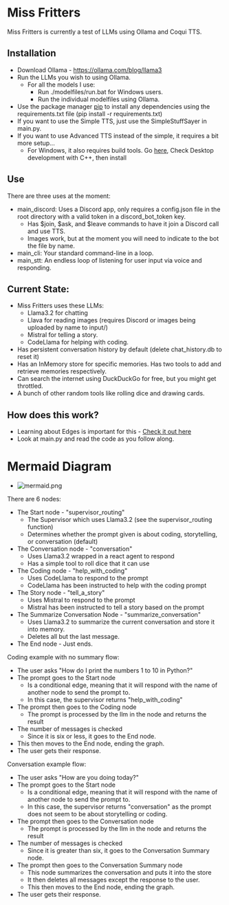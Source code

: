 # Miss Fritters

Miss Fritters is currently a test of LLMs using Ollama and Coqui TTS.

## Installation

- Download Ollama - https://ollama.com/blog/llama3
- Run the LLMs you wish to using Ollama. 
  - For all the models I use:
    - Run ./modelfiles/run.bat for Windows users.
    - Run the individual modelfiles using Ollama.
- Use the package manager [pip](https://pip.pypa.io/en/stable/) to install any dependencies using the requirements.txt file (pip install -r requirements.txt)
- If you want to use the Simple TTS, just use the SimpleStuffSayer in main.py.
- If you want to use Advanced TTS instead of the simple, it requires a bit more setup...
  - For Windows, it also requires build tools. Go [here](https://visualstudio.microsoft.com/visual-cpp-build-tools/), Check Desktop development with C++, then install

## Use

There are three uses at the moment:

- main_discord: Uses a Discord app, only requires a config.json file in the root directory with a valid token in a discord_bot_token key.
  - Has \$join, \$ask, and \$leave commands to have it join a Discord call and use TTS.
  - Images work, but at the moment you will need to indicate to the bot the file by name.
- main_cli: Your standard command-line in a loop.
- main_stt: An endless loop of listening for user input via voice and responding.

## Current State:

- Miss Fritters uses these LLMs:
  - Llama3.2 for chatting
  - Llava for reading images (requires Discord or images being uploaded by name to input/)
  - Mistral for telling a story.
  - CodeLlama for helping with coding.
- Has persistent conversation history by default (delete chat_history.db to reset it)
- Has an InMemory store for specific memories. Has two tools to add and retrieve memories respectively.
- Can search the internet using DuckDuckGo for free, but you might get throttled.
- A bunch of other random tools like rolling dice and drawing cards.

## How does this work?

- Learning about Edges is important for this - [Check it out here](https://langchain-ai.github.io/langgraph/concepts/low_level/#edges)
- Look at main.py and read the code as you follow along.

# Mermaid Diagram
- ![mermaid.png](./mermaid.png)

There are 6 nodes:

- The Start node - "supervisor_routing"
    - The Supervisor which uses Llama3.2 (see the supervisor_routing function)
    - Determines whether the prompt given is about coding, storytelling, or
      conversation (default)
- The Conversation node - "conversation"
  - Uses Llama3.2 wrapped in a react agent to respond
  - Has a simple tool to roll dice that it can use
- The Coding node - "help_with_coding"
  - Uses CodeLlama to respond to the prompt
  - CodeLlama has been instructed to help with the coding prompt
- The Story node - "tell_a_story"
  - Uses Mistral to respond to the prompt
  - Mistral has been instructed to tell a story based on the prompt
- The Summarize Conversation Node - "summarize_conversation"
  - Uses Llama3.2 to summarize the current conversation and store it into memory.
  - Deletes all but the last message.
- The End node - Just ends.

Coding example with no summary flow:
- The user asks "How do I print the numbers 1 to 10 in Python?"
- The prompt goes to the Start node
  - Is a conditional edge, meaning that it will respond with the name of another node to send the prompt to.
  - In this case, the supervisor returns "help_with_coding"
- The prompt then goes to the Coding node
  - The prompt is processed by the llm in the node and returns the result
- The number of messages is checked
  - Since it is six or less, it goes to the End node.
- This then moves to the End node, ending the graph.
- The user gets their response.

Conversation example flow:
- The user asks "How are you doing today?"
- The prompt goes to the Start node
  - Is a conditional edge, meaning that it will respond with the name of another node to send the prompt to.
  - In this case, the supervisor returns "conversation" as the prompt does not seem to be about storytelling or coding.
- The prompt then goes to the Conversation node
  - The prompt is processed by the llm in the node and returns the result
- The number of messages is checked
  - Since it is greater than six, it goes to the Conversation Summary node.
- The prompt then goes to the Conversation Summary node
  - This node summarizes the conversation and puts it into the store
  - It then deletes all messages except the response to the user.
  - This then moves to the End node, ending the graph.
- The user gets their response.